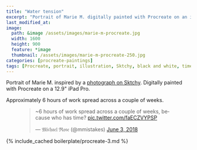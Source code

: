 ```yaml
---
title: "Water tension"
excerpt: "Portrait of Marie M. digitally painted with Procreate on an iPad."
last_modified_at:
image: 
  path: &image /assets/images/marie-m-procreate.jpg
  width: 1600
  height: 900
  feature: *image
  thumbnail: /assets/images/marie-m-procreate-250.jpg
categories: [procreate-paintings]
tags: [Procreate, portrait, illustration, Sktchy, black and white, time lapse]
---
```


Portrait of Marie M. inspired by a [photograph on Sktchy](https://sktchy.com/FVAa3D). Digitally painted with Procreate on a 12.9" iPad Pro.

Approximately 6 hours of work spread across a couple of weeks.

<figure>
  <blockquote class="twitter-tweet" data-conversation="none" data-lang="en"><p lang="en" dir="ltr">~6 hours of work spread across a couple of weeks, because who has time? <a href="https://t.co/faECZVYPSP">pic.twitter.com/faECZVYPSP</a></p>&mdash; 𝔐𝔦𝔠𝔥𝔞𝔢𝔩 ℜ𝔬𝔰𝔢 (@mmistakes) <a href="https://twitter.com/mmistakes/status/1003311926024294402?ref_src=twsrc%5Etfw">June 3, 2018</a></blockquote>
  <script async src="https://platform.twitter.com/widgets.js" charset="utf-8"></script>
</figure>

{% include_cached boilerplate/procreate-3.md %}
